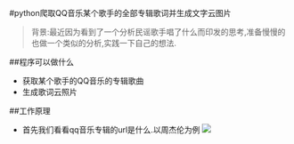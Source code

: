 #python爬取QQ音乐某个歌手的全部专辑歌词并生成文字云图片
> 背景:最近因为看到了一个分析民谣歌手唱了什么而印发的思考,准备慢慢的也做一个类似的分析,实践一下自己的想法.

##程序可以做什么
- 获取某个歌手的QQ音乐的专辑歌曲
- 生成歌词云照片

##工作原理
- 首先我们看看qq音乐专辑的url是什么.以周杰伦为例
![](http://github.com/fantasysea/jaychou/raw/master/pics/albumurl.jpg)